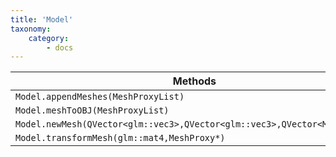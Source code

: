 ```yaml
---
title: 'Model'
taxonomy:
    category:
        - docs
---
```



| Methods                                  |
| ---------------------------------------- |
| `Model.appendMeshes(MeshProxyList)`        |
| `Model.meshToOBJ(MeshProxyList)`           |
| `Model.newMesh(QVector<glm::vec3>,QVector<glm::vec3>,QVector<MeshFace>)` |
| `Model.transformMesh(glm::mat4,MeshProxy*)` |

